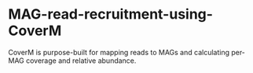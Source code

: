 # MAG-read-recruitment-using-CoverM
CoverM is purpose-built for mapping reads to MAGs and calculating per-MAG coverage and relative abundance. 
